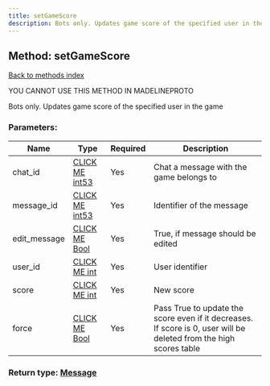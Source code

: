 ```yaml
---
title: setGameScore
description: Bots only. Updates game score of the specified user in the game
---
```

## Method: setGameScore  
[Back to methods index](index.md)


YOU CANNOT USE THIS METHOD IN MADELINEPROTO


Bots only. Updates game score of the specified user in the game

### Parameters:

| Name     |    Type       | Required | Description |
|----------|---------------|----------|-------------|
|chat\_id|[CLICK ME int53](../types/int53.md) | Yes|Chat a message with the game belongs to|
|message\_id|[CLICK ME int53](../types/int53.md) | Yes|Identifier of the message|
|edit\_message|[CLICK ME Bool](../types/Bool.md) | Yes|True, if message should be edited|
|user\_id|[CLICK ME int](../types/int.md) | Yes|User identifier|
|score|[CLICK ME int](../types/int.md) | Yes|New score|
|force|[CLICK ME Bool](../types/Bool.md) | Yes|Pass True to update the score even if it decreases. If score is 0, user will be deleted from the high scores table|


### Return type: [Message](../types/Message.md)

